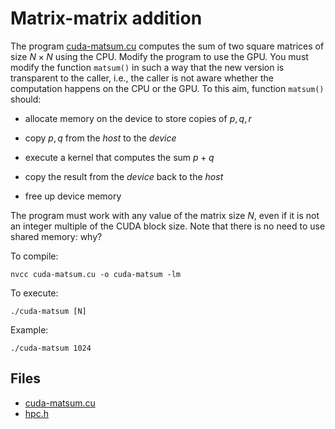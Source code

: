 # Matrix-matrix addition

The program [cuda-matsum.cu](base/cuda-matsum.cu) computes the sum of two square matrices of size $N \times N$ using the CPU.
Modify the program to use the GPU.
You must modify the function `matsum()` in such a way that the new version is transparent to
the caller, i.e., the caller is not aware whether the computation happens on the CPU or the GPU.
To this aim, function `matsum()` should:

- allocate memory on the device to store copies of $p, q, r$

- copy $p, q$ from the _host_ to the _device_

- execute a kernel that computes the sum $p + q$

- copy the result from the _device_ back to the _host_

- free up device memory

The program must work with any value of the matrix size $N$, even if it is not an integer multiple of the CUDA block size.
Note that there is no need to use shared memory: why?

To compile:

```shell
nvcc cuda-matsum.cu -o cuda-matsum -lm
```

To execute:

```shell
./cuda-matsum [N]
```

Example:

```shell
./cuda-matsum 1024
```

## Files

- [cuda-matsum.cu](base/cuda-matsum.cu)
- [hpc.h](../../include/hpc.h)
